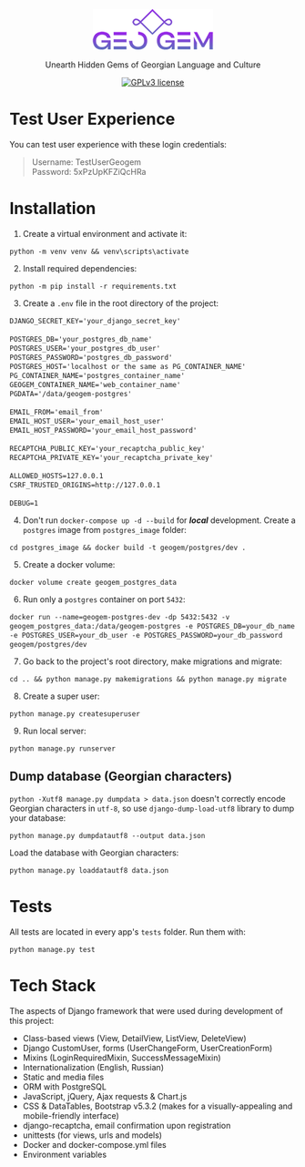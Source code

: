 <div align = "center">

<img src="./static/images/logo.png"></img>

<p>Unearth Hidden Gems of Georgian Language and Culture</p>

[![GPLv3 license](https://img.shields.io/badge/License-GPLv3-blue.svg)](https://www.gnu.org/licenses/gpl-3.0.en.html)

</div>


# Test User Experience
You can test user experience with these login credentials:
> Username: TestUserGeogem<br>
> Password: 5xPzUpKFZiQcHRa


# Installation
1. Create a virtual environment and activate it:
```
python -m venv venv && venv\scripts\activate
```
2. Install required dependencies:
```
python -m pip install -r requirements.txt
```
3. Create a `.env` file in the root directory of the project:
```
DJANGO_SECRET_KEY='your_django_secret_key'

POSTGRES_DB='your_postgres_db_name'
POSTGRES_USER='your_postgres_db_user'
POSTGRES_PASSWORD='postgres_db_password'
POSTGRES_HOST='localhost or the same as PG_CONTAINER_NAME'
PG_CONTAINER_NAME='postgres_container_name'
GEOGEM_CONTAINER_NAME='web_container_name'
PGDATA='/data/geogem-postgres'

EMAIL_FROM='email_from'
EMAIL_HOST_USER='your_email_host_user'
EMAIL_HOST_PASSWORD='your_email_host_password'

RECAPTCHA_PUBLIC_KEY='your_recaptcha_public_key'
RECAPTCHA_PRIVATE_KEY='your_recaptcha_private_key'

ALLOWED_HOSTS=127.0.0.1
CSRF_TRUSTED_ORIGINS=http://127.0.0.1

DEBUG=1
```
4. Don't run `docker-compose up -d --build` for ***local*** development. Create a `postgres` image from `postgres_image` folder:
```
cd postgres_image && docker build -t geogem/postgres/dev .
```
5. Create a docker volume:
```
docker volume create geogem_postgres_data
```
6. Run only a `postgres` container on port `5432`:
```
docker run --name=geogem-postgres-dev -dp 5432:5432 -v geogem_postgres_data:/data/geogem-postgres -e POSTGRES_DB=your_db_name -e POSTGRES_USER=your_db_user -e POSTGRES_PASSWORD=your_db_password geogem/postgres/dev
```
7. Go back to the project's root directory, make migrations and migrate:
```
cd .. && python manage.py makemigrations && python manage.py migrate
```
8. Create a super user:
```
python manage.py createsuperuser
```
9. Run local server:
```
python manage.py runserver
```


## Dump database (Georgian characters)
`python -Xutf8 manage.py dumpdata > data.json` doesn't correctly encode Georgian characters in `utf-8`, so use `django-dump-load-utf8` library to dump your database:
```
python manage.py dumpdatautf8 --output data.json
```
Load the database with Georgian characters:
```
python manage.py loaddatautf8 data.json
```


# Tests
All tests are located in every app's `tests` folder. Run them with:
```
python manage.py test
```


# Tech Stack
The aspects of Django framework that were used during development of this project:
- Class-based views (View, DetailView, ListView, DeleteView)
- Django CustomUser, forms (UserChangeForm, UserCreationForm)
- Mixins (LoginRequiredMixin, SuccessMessageMixin)
- Internationalization (English, Russian)
- Static and media files
- ORM with PostgreSQL
- JavaScript, jQuery, Ajax requests & Chart.js
- CSS & DataTables, Bootstrap v5.3.2 (makes for a visually-appealing and mobile-friendly interface)
- django-recaptcha, email confirmation upon registration
- unittests (for views, urls and models)
- Docker and docker-compose.yml files
- Environment variables